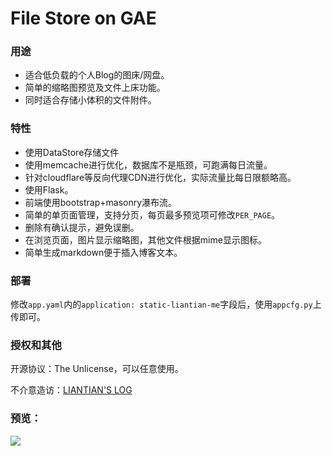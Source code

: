 # File Store on GAE

### 用途

* 适合低负载的个人Blog的图床/网盘。
* 简单的缩略图预览及文件上床功能。
* 同时适合存储小体积的文件附件。

### 特性

* 使用DataStore存储文件
* 使用memcache进行优化，数据库不是瓶颈，可跑满每日流量。
* 针对cloudflare等反向代理CDN进行优化，实际流量比每日限额略高。
* 使用Flask。
* 前端使用bootstrap+masonry瀑布流。
* 简单的单页面管理，支持分页，每页最多预览项可修改`PER_PAGE`。
* 删除有确认提示，避免误删。
* 在浏览页面，图片显示缩略图，其他文件根据mime显示图标。
* 简单生成markdown便于插入博客文本。


### 部署

修改`app.yaml`内的`application: static-liantian-me`字段后，使用`appcfg.py`上传即可。


### 授权和其他

开源协议：The Unlicense，可以任意使用。

不介意造访：[LIANTIAN'S LOG](https://liantian.me/)


### 预览：


![](https://github.com/liantian-cn/FileStoreGAE/raw/master/snipaste_20170325_230443.png)